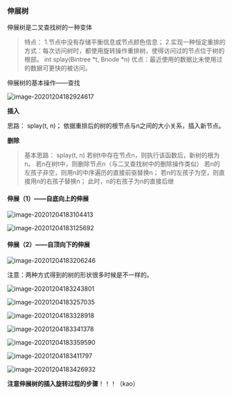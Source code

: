 ### 伸展树

伸展树是二叉查找树的一种变体

> 特点：
> 1.节点中没有存储平衡信息或节点颜色信息；
> 2.实现一种恒定重排的方式：每次访问树时，都使用旋转操作重排树，使得访问过的节点位于树的根部。
> int splay(Bintree *t, Bnode *n)
> 优点：最近使用的数据比未使用过的数据可更快的被访问。

伸展树的基本操作——查找

![image-20201204182924617](https://gitee.com/sunnyzq/my-image-hosting-service/raw/master/img//image-20201204182924617.png)

**插入**

思路：
splay(t, n)；
依据重排后的树的根节点与n之间的大小关系，插入新节点。

**删除**

> 基本思路：
> splay(t, n)
> 若树t中存在节点n，则执行该函数后，新树的根为n。
> 若n在树t中，则删除节点n（与二叉查找树中的删除操作类似）
> 若n的左孩子非空，则用n的中序遍历的直接前驱替换n；
> 若n的左孩子为空，则直接用n的右孩子替换n；
> 此时，n的右孩子为n的直接后继

#### 伸展（1）——自底向上的伸展

![image-20201204183104413](C:%5CUsers%5CSZQ%5CAppData%5CRoaming%5CTypora%5Ctypora-user-images%5Cimage-20201204183104413.png)

![image-20201204183125692](C:%5CUsers%5CSZQ%5CAppData%5CRoaming%5CTypora%5Ctypora-user-images%5Cimage-20201204183125692.png)

#### 伸展（2）——自顶向下的伸展

![image-20201204183206246](https://gitee.com/sunnyzq/my-image-hosting-service/raw/master/img//image-20201204183206246.png)

注意：两种方式得到的树的形状很多时候是不一样的。

![image-20201204183243801](https://gitee.com/sunnyzq/my-image-hosting-service/raw/master/img//image-20201204183243801.png)

![image-20201204183257035](https://gitee.com/sunnyzq/my-image-hosting-service/raw/master/img//image-20201204183257035.png)

![image-20201204183328918](https://gitee.com/sunnyzq/my-image-hosting-service/raw/master/img//image-20201204183328918.png)

![image-20201204183341378](https://gitee.com/sunnyzq/my-image-hosting-service/raw/master/img//image-20201204183341378.png)

![image-20201204183359590](https://gitee.com/sunnyzq/my-image-hosting-service/raw/master/img//image-20201204183359590.png)

![image-20201204183411797](https://gitee.com/sunnyzq/my-image-hosting-service/raw/master/img//image-20201204183411797.png)

![image-20201204183426932](https://gitee.com/sunnyzq/my-image-hosting-service/raw/master/img//image-20201204183426932.png)

**注意伸展树的插入旋转过程的步骤**！！！（kao）

